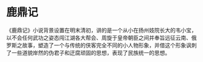 # 鹿鼎记
《鹿鼎记》小说背景设置在明末清初，讲的是一个从小在扬州妓院长大的韦小宝，以不会任何武功之姿态闯江湖各大帮会、周旋于皇帝朝臣之间并奉旨远征云南、俄罗斯之故事，塑造了一个与传统的侠客完全不同的小人物形象，并借这个形象讽刺了一些道貌岸然的伪君子和迂腐顽固的思想，表现了民族统一的思想。